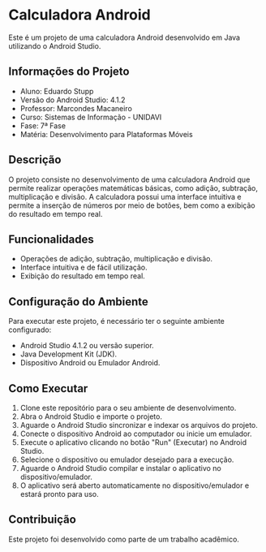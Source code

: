 # Calculadora Android

Este é um projeto de uma calculadora Android desenvolvido em Java utilizando o Android Studio.

## Informações do Projeto

- Aluno: Eduardo Stupp
- Versão do Android Studio: 4.1.2
- Professor: Marcondes Macaneiro
- Curso: Sistemas de Informação - UNIDAVI
- Fase: 7ª Fase
- Matéria: Desenvolvimento para Plataformas Móveis

## Descrição

O projeto consiste no desenvolvimento de uma calculadora Android que permite realizar operações matemáticas básicas, como adição, subtração, multiplicação e divisão. A calculadora possui uma interface intuitiva e permite a inserção de números por meio de botões, bem como a exibição do resultado em tempo real.

## Funcionalidades

- Operações de adição, subtração, multiplicação e divisão.
- Interface intuitiva e de fácil utilização.
- Exibição do resultado em tempo real.

## Configuração do Ambiente

Para executar este projeto, é necessário ter o seguinte ambiente configurado:

- Android Studio 4.1.2 ou versão superior.
- Java Development Kit (JDK).
- Dispositivo Android ou Emulador Android.

## Como Executar

1. Clone este repositório para o seu ambiente de desenvolvimento.
2. Abra o Android Studio e importe o projeto.
3. Aguarde o Android Studio sincronizar e indexar os arquivos do projeto.
4. Conecte o dispositivo Android ao computador ou inicie um emulador.
5. Execute o aplicativo clicando no botão "Run" (Executar) no Android Studio.
6. Selecione o dispositivo ou emulador desejado para a execução.
7. Aguarde o Android Studio compilar e instalar o aplicativo no dispositivo/emulador.
8. O aplicativo será aberto automaticamente no dispositivo/emulador e estará pronto para uso.

## Contribuição

Este projeto foi desenvolvido como parte de um trabalho acadêmico.

